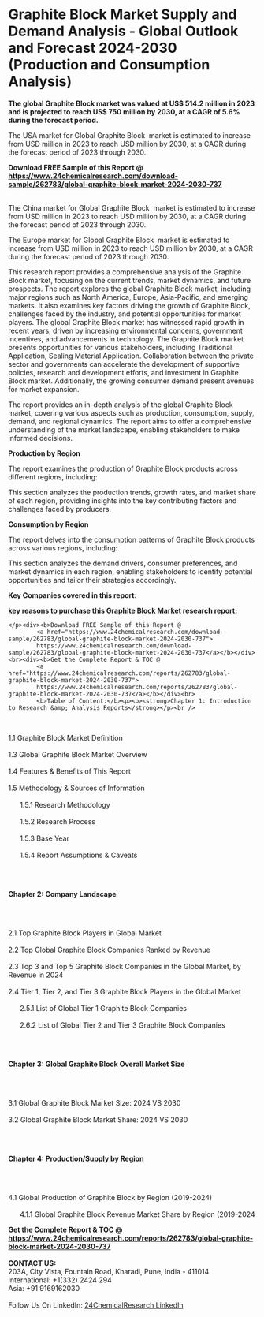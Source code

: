 <h1>Graphite Block Market Supply and Demand Analysis - Global Outlook and Forecast 2024-2030 (Production and Consumption Analysis)</h1><p><strong>The global Graphite Block market was valued at US$ 514.2 million in 2023 and is projected to reach US$ 750 million by 2030, at a CAGR of 5.6% during the forecast period.</strong></p><p>
</p><p>The USA market for Global Graphite Block  market is estimated to increase from USD million in 2023 to reach USD million by 2030, at a CAGR during the forecast period of 2023 through 2030.</p><div><b>Download FREE Sample of this Report @ 
            <a href="https://www.24chemicalresearch.com/download-sample/262783/global-graphite-block-market-2024-2030-737">
            https://www.24chemicalresearch.com/download-sample/262783/global-graphite-block-market-2024-2030-737</a></b></div><br><p>
</p><p>The China market for Global Graphite Block  market is estimated to increase from USD million in 2023 to reach USD million by 2030, at a CAGR during the forecast period of 2023 through 2030.</p><p>
</p><p>The Europe market for Global Graphite Block  market is estimated to increase from USD million in 2023 to reach USD million by 2030, at a CAGR during the forecast period of 2023 through 2030.</p><p>
</p><p>This research report provides a comprehensive analysis of the Graphite Block market, focusing on the current trends, market dynamics, and future prospects. The report explores the global Graphite Block market, including major regions such as North America, Europe, Asia-Pacific, and emerging markets. It also examines key factors driving the growth of Graphite Block, challenges faced by the industry, and potential opportunities for market players. The global Graphite Block market has witnessed rapid growth in recent years, driven by increasing environmental concerns, government incentives, and advancements in technology. The Graphite Block market presents opportunities for various stakeholders, including Traditional Application, Sealing Material Application. Collaboration between the private sector and governments can accelerate the development of supportive policies, research and development efforts, and investment in Graphite Block market. Additionally, the growing consumer demand present avenues for market expansion. </p><p>
</p><p>The report provides an in-depth analysis of the global Graphite Block market, covering various aspects such as production, consumption, supply, demand, and regional dynamics. The report aims to offer a comprehensive understanding of the market landscape, enabling stakeholders to make informed decisions.</p><p>
</p><p><strong>Production by Region</strong></p><p>
</p><p>The report examines the production of Graphite Block products across different regions, including:</p><p>
</p><p>
</p><p>This section analyzes the production trends, growth rates, and market share of each region, providing insights into the key contributing factors and challenges faced by producers.</p><p>
</p><p><strong>Consumption by Region</strong></p><p>
</p><p>The report delves into the consumption patterns of Graphite Block products across various regions, including:</p><p>
</p><p>
</p><p>This section analyzes the demand drivers, consumer preferences, and market dynamics in each region, enabling stakeholders to identify potential opportunities and tailor their strategies accordingly.</p><p>
<strong>Key Companies covered in this report:</strong></p><p>
</p><p>
</p><p><strong>key reasons to purchase this Graphite Block Market research report:</strong></p><p>

	</p><div><b>Download FREE Sample of this Report @ 
            <a href="https://www.24chemicalresearch.com/download-sample/262783/global-graphite-block-market-2024-2030-737">
            https://www.24chemicalresearch.com/download-sample/262783/global-graphite-block-market-2024-2030-737</a></b></div><br><div><b>Get the Complete Report & TOC @ 
            <a href="https://www.24chemicalresearch.com/reports/262783/global-graphite-block-market-2024-2030-737">
            https://www.24chemicalresearch.com/reports/262783/global-graphite-block-market-2024-2030-737</a></b></div><br>
            <b>Table of Content:</b><p><p><strong>Chapter 1: Introduction to Research &amp; Analysis Reports</strong></p><br />
<br />
<p>1.1 Graphite Block Market Definition<br /><br />
1.3 Global Graphite Block Market Overview<br /><br />
1.4 Features &amp; Benefits of This Report<br /><br />
1.5 Methodology &amp; Sources of Information<br /><br />
&nbsp;&nbsp;&nbsp;&nbsp;&nbsp; 1.5.1 Research Methodology<br /><br />
&nbsp;&nbsp;&nbsp;&nbsp;&nbsp; 1.5.2 Research Process<br /><br />
&nbsp;&nbsp;&nbsp;&nbsp;&nbsp; 1.5.3 Base Year<br /><br />
&nbsp;&nbsp;&nbsp;&nbsp;&nbsp; 1.5.4 Report Assumptions &amp; Caveats</p><br />
<br />
<p><strong>Chapter 2: Company Landscape</strong></p><br />
<br />
<p>2.1 Top Graphite Block Players in Global Market<br /><br />
2.2 Top Global Graphite Block Companies Ranked by Revenue<br /><br />
2.3 Top 3 and Top 5 Graphite Block Companies in the Global Market, by Revenue in 2024<br /><br />
2.4 Tier 1, Tier 2, and Tier 3 Graphite Block Players in the Global Market<br /><br />
&nbsp;&nbsp;&nbsp;&nbsp;&nbsp; 2.5.1 List of Global Tier 1 Graphite Block Companies<br /><br />
&nbsp;&nbsp;&nbsp;&nbsp;&nbsp; 2.6.2 List of Global Tier 2 and Tier 3 Graphite Block Companies</p><br />
<br />
<p><strong>Chapter 3: Global Graphite Block Overall Market Size</strong></p><br />
<br />
<p>3.1 Global Graphite Block Market Size: 2024 VS 2030<br /><br />
3.2 Global Graphite Block Market Share: 2024 VS 2030</p><br />
<br />
<p><strong>Chapter 4: Production/Supply by Region</strong></p><br />
<br />
<p>4.1 Global Production of Graphite Block by Region (2019-2024)<br /><br />
&nbsp;&nbsp;&nbsp;&nbsp;&nbsp; 4.1.1 Global Graphite Block Revenue Market Share by Region (2019-2024</p><div><b>Get the Complete Report & TOC @ 
            <a href="https://www.24chemicalresearch.com/reports/262783/global-graphite-block-market-2024-2030-737">
            https://www.24chemicalresearch.com/reports/262783/global-graphite-block-market-2024-2030-737</a></b></div><br><b>CONTACT US:</b><br>
            203A, City Vista, Fountain Road, Kharadi, Pune, India - 411014<br>
            International: +1(332) 2424 294<br>
            Asia: +91 9169162030 <br><br>
            Follow Us On LinkedIn: <a href="https://www.linkedin.com/company/24chemicalresearch/">24ChemicalResearch LinkedIn</a>